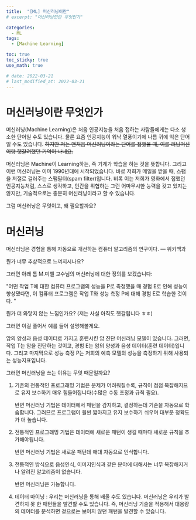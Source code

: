 ```yaml
---
title:  "[ML] 머신러닝이란"
# excerpt: "머신러닝인란 무엇인가"

categories:
  - ML
tags:
  - [Machine Learning]

toc: true
toc_sticky: true
use_math: true

# date: 2022-03-21
# last_modified_at: 2022-03-21
---
```


# 머신러닝이란 무엇인가

머신러닝(Machine Learning)은 처음 인공지능을 처음 접하는 사람들에게는 다소 생소한 단어일 수도 있습니다. 물론 요즘 인공지능이 워낙 열풍이기에 나름 귀에 익은 단어일 수도 있습니다. ~~하지만 저는 맨처음 머신러닝이라는 단어를 접했을 때, 이를 러닝머신이랑 헷갈려했던 기억이 나네요.~~

머신러닝은 Machine이 Learning하는, 즉 기계가 학습을 하는 것을 뜻합니다. 그리고 이런 머신러닝는 이미 1990년대에 시작되었습니다. 바로 저희가 메일을 받을 때, 스팸을 저절로 걸러주는 스팸필터(spam filter)입니다. 비록 이는 저희가 영화에서 접했던 인공지능처럼,  스스로 생각하고, 인간을 위협하는 그런 어마무시한 능력을 갖고 있지는 않지만, 기술적으로는 충분히 머신러닝이라고 할 수 있습니다. 

그럼 머신러닝은 무엇이고, 왜 필요할까요?

# 머신러닝

머신러닝은 경험을 통해 자동으로 개선하는 컴퓨터 알고리즘의 연구이다. — 위키백과

뭔가 너무 추상적으로 느껴지시나요? 

그러면 아래 톰 M.미첼 교수님의 머신러닝에 대한 정의를 보겠습니다:

"어떤 작업 T에 대한 컴퓨터 프로그램의 성능을 P로 측정했을 때 경험 E로 인해 성능이 향상됐다면, 이 컴퓨터 프로그램은 작업 T와 성능 측정 P에 대해 경험 E로 학습한 것이다. "

뭔가 더 와닿지 않는 느낌인가요? (저는 사실 아직도 헷갈립니다 ㅎㅎ)

그러면 이걸 풀어서 예를 들어 설명해볼게요.

암의 양성과 음성 데이터로 가지고 훈련시킨 암 진단 머신러닝 모델이 있습니다. 그러면, 작업 T는 암을 진단하는 것이고, 경험 E는 암의 양성과 음성 데이터(훈련 데이터)입니다. 그리고 마지막으로 성능 측정 P는 저희의 예측 모델의 성능을 측정하기 위해 사용되는 성능지표입니다. 

그러면 머신러닝을 쓰는 이유는 무엇 때문일까요?

1. 기존의 전통적인 프로그래밍 기법은 문제가 어려워질수록, 규칙이 점점 복잡해지므로 유지 보수하기 매우 힘들어집니다(수많은 수동 조정과 규칙 필요). 
    
    반면 머신러닝 기법은 데이터에서 패턴을 감지하고, 결정하는데 기준을 자동으로 학습합니다. 그러므로 프로그램이 휠씬 짧아지고 유지 보수하기 쉬우며 대부분 정확도가 더 높습니다.
    
2. 전통적인 프로그래밍 기법은 데이터에 새로운 패턴이 생길 때마다 새로운 규칙을 추가해야됩니다.
    
    반면 머신러닝 기법은 새로운 패턴데 애대 자동으로 인식합니다.
    
3. 전통적인 방식으로 음성인식, 이미지인식과 같은 분야에 대해서는 너무 복잡해지거나 알려진 알고리즘이 없습니다. 
    
    반면 머신러닝은 가능합니다.
    
4. 데이터 마이닝 : 우리는 머신러닝을  통해 배울 수도 있습니다. 머신러닝은 우리가 발견하지 못 한 패턴들을 발견할 수도 있습니다. 즉, 머신러닝 기술을 적용해서 대용량의 데이터를 분석하면 겉으로는 보이지 않던 패턴을 발견할 수 있습니다.